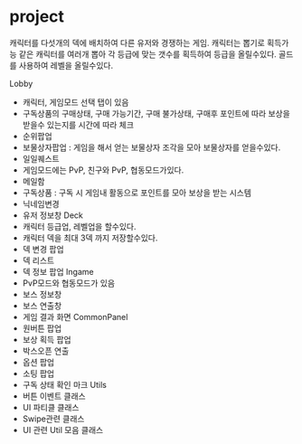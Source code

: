 # project
캐릭터를 다섯개의 덱에 배치하여 다른 유저와 경쟁하는 게임.
캐릭터는 뽑기로 획득가능
같은 캐릭터를 여러개 뽑아 각 등급에 맞는 갯수를 획득하여 등급을 올릴수있다.
골드를 사용하여 레벨을 올릴수있다.

Lobby
- 캐릭터, 게임모드 선택 탭이 있음
- 구독상품의 구매상태, 구매 가능기간, 구매 불가상태, 구매후 포인트에 따라 보상을 받을수 있는지를 시간에 따라 체크
- 순위팝업
- 보물상자팝업 : 게임을 해서 얻는 보물상자 조각을 모아 보물상자를 얻을수있다.
- 일일퀘스트
- 게임모드에는 PvP, 친구와 PvP, 협동모드가있다.
- 메일함
- 구독상품 : 구독 시 게임내 활동으로 포인트를 모아 보상을 받는 시스템
- 닉네임변경
- 유저 정보창
Deck
- 캐릭터 등급업, 레벨업을 할수있다.
- 캐릭터 덱을 최대 3덱 까지 저장할수있다.
- 덱 변경 팝업
- 덱 리스트
- 덱 정보 팝업
Ingame
- PvP모드와 협동모드가 있음
- 보스 정보창
- 보스 연출창
- 게임 결과 화면
CommonPanel
- 원버튼 팝업
- 보상 획득 팝업
- 박스오픈 연출
- 옵션 팝업
- 소팅 팝업
- 구독 상태 확인 마크
Utils
- 버튼 이벤트 클래스
- UI 파티클 클래스
- Swipe관련 클래스
- UI 관련 Util 모음 클래스

